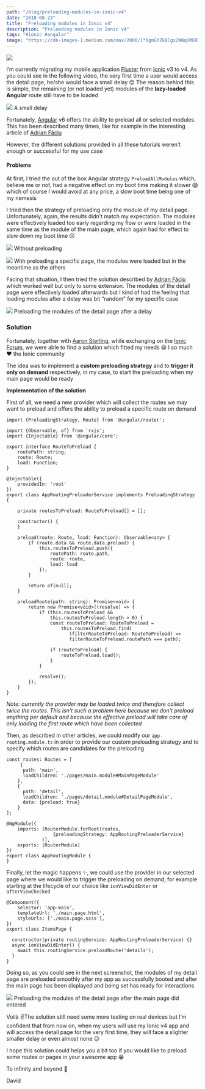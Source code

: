 ```yaml
---
path: "/blog/preloading-modules-in-ionic-v4"
date: "2018-08-23"
title: "Preloading modules in Ionic v4"
description: "Preloading modules in Ionic v4"
tags: "#ionic #angular"
image: "https://cdn-images-1.medium.com/max/2000/1*6gmGYZk8Cgx2WNqOMERlLA.jpeg"
---
```


![](https://cdn-images-1.medium.com/max/2000/1*6gmGYZk8Cgx2WNqOMERlLA.jpeg)

I’m currently migrating my mobile application [Fluster](https://fluster.io/) from [Ionic](https://ionicframework.com/) v3 to v4. As you could see in the following video, the very first time a user would access the detail page, he/she would face a small delay 😔 The reason behind this is simple, the remaining (or not loaded yet) modules of the **lazy-loaded Angular** route still have to be loaded

![](https://cdn-images-1.medium.com/max/1600/1*Uu2ONN9g4VTqkcfzmV5sXw.gif)
<span class="figcaption_hack">A small delay</span>

Fortunately, [Angular](https://angular.io/) v6 offers the ability to preload all or selected modules. This has been described many times, like for example in the interesting article of [Adrian Fâciu](https://medium.com/@adrianfaciu/custom-preloading-strategy-for-angular-modules-b3b5c873681a)

However, the different solutions provided in all these tutorials weren’t enough or successful for my use case

#### Problems

At first, I tried the out of the box Angular strategy `PreloadAllModules` which, believe me or not, had a negative effect on my boot time making it slower 😱 which of course I would avoid at any price, a slow boot time being one of my nemesis

I tried then the strategy of preloading only the module of my detail page. Unfortunately, again, the results didn’t match my expectation. The modules were effectively loaded too early regarding my flow or were loaded in the same time as the module of the main page, which again had for effect to slow down my boot time 😢

![](https://thepracticaldev.s3.amazonaws.com/i/0129tfgjf4i8hgc3mfvv.png)
<span class="figcaption_hack">Without preloading</span>

![](https://thepracticaldev.s3.amazonaws.com/i/bo40x3m3ytmm8j49q43l.png)
<span class="figcaption_hack">With preloading a specific page, the modules were loaded but in the meantime as the others</span>

Facing that situation, I then tried the solution described by [Adrian Fâciu](https://medium.com/@adrianfaciu) which worked well but only to some extension. The modules of the detail page were effectively loaded afterwards but I kind of had the feeling that loading modules after a delay was bit “random” for my specific case

![](https://thepracticaldev.s3.amazonaws.com/i/0y0z0f845mqx67y98wy0.png)
<span class="figcaption_hack">Preloading the modules of the detail page after a delay</span>

### Solution

Fortunately, together with [Aaron Sterling](https://github.com/Aaron-Sterling), while exchanging on the [Ionic Forum](https://forum.ionicframework.com/t/v4-preloadmodules/137984), we were able to find a solution which fitted my needs 😃 I so much ❤️ the Ionic community

The idea was to implement a **custom preloading strategy** and to **trigger it only on demand** respectively, in my case, to start the preloading when my main page would be ready

**Implementation of the solution**

First of all, we need a new provider which will collect the routes we may want to preload and offers the ability to preload a specific route on demand

```
import {PreloadingStrategy, Route} from '@angular/router';

import {Observable, of} from 'rxjs';
import {Injectable} from '@angular/core';

export interface RouteToPreload {
    routePath: string;
    route: Route;
    load: Function;
}

@Injectable({
    providedIn: 'root'
})
export class AppRoutingPreloaderService implements PreloadingStrategy {

    private routesToPreload: RouteToPreload[] = [];

    constructor() {
    }

    preload(route: Route, load: Function): Observable<any> {
        if (route.data && route.data.preload) {
            this.routesToPreload.push({
                routePath: route.path,
                route: route,
                load: load
            });
        }

        return of(null);
    }

    preloadRoute(path: string): Promise<void> {
        return new Promise<void>((resolve) => {
            if (this.routesToPreload && 
                this.routesToPreload.length > 0) {
                const routeToPreload: RouteToPreload = 
                    this.routesToPreload.find(
                       (filterRouteToPreload: RouteToPreload) =>
                       filterRouteToPreload.routePath === path);

                if (routeToPreload) {
                    routeToPreload.load();
                }
            }

            resolve();
        });
    }
}
```

*Note: currently the provider may be loaded twice and therefore collect twice the routes. This isn’t such a problem here because we don’t preload anything per default and because the effective preload will take care of only loading the first route which have been collected*

Then, as described in other articles, we could modify our `app-routing.module.ts` in order to provide our custom preloading strategy and to specify which routes are candidates for the preloading

```
const routes: Routes = [
     {
      path: 'main', 
      loadChildren: './pages/main.module#MainPageModule'
    },
    {
      path: 'detail',
      loadChildren: './pages/detail.module#DetailPageModule',
      data: {preload: true}
    }
];

@NgModule({
    imports: [RouterModule.forRoot(routes, 
                 {preloadingStrategy: AppRoutingPreloaderService}
             )],
    exports: [RouterModule]
})
export class AppRoutingModule {
}
```

Finally, let the magic happens ✨, we could use the provider in our selected page where we would like to trigger the preloading on demand, for example starting at the lifecycle of our choice like `ionViewDidEnter` or `afterViewChecked`

```
@Component({
    selector: 'app-main',
    templateUrl: './main.page.html',
    styleUrls: ['./main.page.scss'],
})
export class ItemsPage {
    
  constructor(private routingService: AppRoutingPreloaderService) {}
  async ionViewDidEnter() {
    await this.routingService.preloadRoute('details');
  }
}
```

Doing so, as you could see in the next screenshot, the modules of my detail page are preloaded smoothly after my app as successfully booted and after the main page has been displayed and being set has ready for interactions

![](https://thepracticaldev.s3.amazonaws.com/i/ad3jufcxts4y8b9iig81.png)
<span class="figcaption_hack">Preloading the modules of the detail page after the main page did entered</span>

Voilà ✌️The solution still need some more testing on real devices but I’m confident that from now on, when my users will use my Ionic v4 app and will access the detail page for the very first time, they will face a slighter smaller delay or even almost none 😉

I hope this solution could helps you a bit too if you would like to preload some routes or pages in your awesome app 😁

To infinity and beyond 🚀

David
